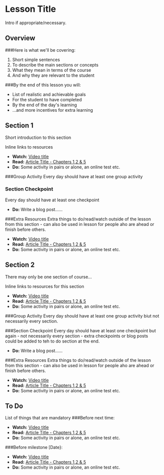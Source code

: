 Lesson Title
============
Intro if appropriate/necessary.

Overview
--------
###Here is what we'll be covering:

1. Short simple sentences 
2. To describe the main sections or concepts
3. What they mean in terms of the course
4. And why they are relevant to the student

###By the end of this lesson you will:
* List of realistic and achievable goals
* For the student to have completed 
* By the end of the day's learning
* ...and more incentives for extra learning

Section 1
---------
Short introduction to this section

Inline links to resources
* __Watch:__ [Video title](#)
* __Read:__ [Article Title - Chapters 1,2 & 5](#)
* __Do:__ Some activity in pairs or alone, an online test etc.

###Group Activity
Every day should have at least one group activity

### Section Checkpoint
Every day should have at least one checkpoint
* __Do:__ Write a blog post......

###Extra Resources
Extra things to do/read/watch outside of the lesson from this section - can also be used in lesson for people aho are ahead or finish before others.
* __Watch:__ [Video title](#)
* __Read:__ [Article Title - Chapters 1,2 & 5](#)
* __Do:__ Some activity in pairs or alone, an online test etc.

Section 2
---------
There may only be one section of course...

Inline links to resources for this section
* __Watch:__ [Video title](#)
* __Read:__ [Article Title - Chapters 1,2 & 5](#)
* __Do:__ Some activity in pairs or alone, an online test etc.

###Group Activity
Every day should have at least one group activity biut not necessarily every section.

###Section Checkpoint
Every day should have at least one checkpoint but again - not necessarily every section - extra checkpoints or blog posts could be added to teh to do section at the end.
* __Do:__ Write a blog post......

###Extra Resources
Extra things to do/read/watch outside of the lesson from this section - can also be used in lesson for people aho are ahead or finish before others.
* __Watch:__ [Video title](#)
* __Read:__ [Article Title - Chapters 1,2 & 5](#)
* __Do:__ Some activity in pairs or alone, an online test etc.

To Do
-----
List of things that are mandatory
###Before next time:
* __Watch:__ [Video title](#)
* __Read:__ [Article Title - Chapters 1,2 & 5](#)
* __Do:__ Some activity in pairs or alone, an online test etc.

###Before milestone [Date}:
* __Watch:__ [Video title](#)
* __Read:__ [Article Title - Chapters 1,2 & 5](#)
* __Do:__ Some activity in pairs or alone, an online test etc.
